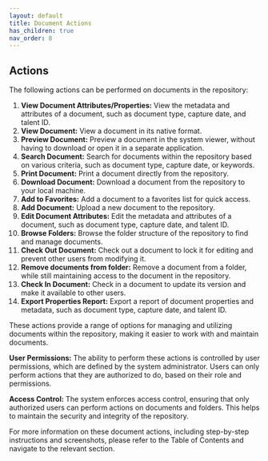 ```yaml
---
layout: default
title: Document Actions
has_children: true
nav_order: 8
---
```

## Actions
The following actions can be performed on documents in the repository:

1. **View Document Attributes/Properties:** View the metadata and attributes of a document, such as document type, capture date, and talent ID.
2. **View Document:** View a document in its native format.
3. **Preview Document:** Preview a document in the system viewer, without having to download or open it in a separate application.
4. **Search Document:** Search for documents within the repository based on various criteria, such as document type, capture date, or keywords.
5. **Print Document:** Print a document directly from the repository.
6. **Download Document:** Download a document from the repository to your local machine.
7. **Add to Favorites:** Add a document to a favorites list for quick access.
8. **Add Document:** Upload a new document to the repository.
9. **Edit Document Attributes:** Edit the metadata and attributes of a document, such as document type, capture date, and talent ID.
10. **Browse Folders:** Browse the folder structure of the repository to find and manage documents.
11. **Check Out Document:** Check out a document to lock it for editing and prevent other users from modifying it.
12. **Remove documents from folder:** Remove a document from a folder, while still maintaining access to the document in the repository.
13. **Check In Document:** Check in a document to update its version and make it available to other users.
14. **Export Properties Report:** Export a report of document properties and metadata, such as document type, capture date, and talent ID.

These actions provide a range of options for managing and utilizing documents within the repository, making it easier to work with and maintain documents.

**User Permissions:**
The ability to perform these actions is controlled by user permissions, which are defined by the system administrator. Users can only perform actions that they are authorized to do, based on their role and permissions.

**Access Control:**
The system enforces access control, ensuring that only authorized users can perform actions on documents and folders. This helps to maintain the security and integrity of the repository.

For more information on these document actions, including step-by-step instructions and screenshots, please refer to the Table of Contents and navigate to the relevant section.